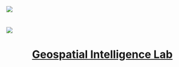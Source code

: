 [![](https://ausgis.github.io/logo/lab_logo.png)](https://yongzesong.com/geospatial-intelligence-lab/)

# <a href="https://yongzesong.com/geospatial-intelligence-lab/"> <img src="https://github.com/ausgis/.github/blob/main/bg_with_text.gif"> </a>

<h1 style="text-align: center;">
<a href="https://yongzesong.com/geospatial-intelligence-lab/" target="_blank">
Geospatial Intelligence Lab </a>
</h1>
